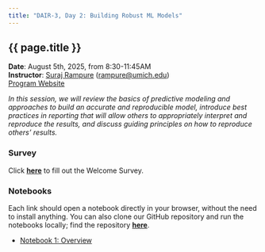 ```yaml
---
title: "DAIR-3, Day 2: Building Robust ML Models"
---
```


## {{ page.title }}

**Date**: August 5th, 2025, from 8:30-11:45AM
<br>**Instructor**: [Suraj Rampure](../) (rampure@umich.edu)
<br>[Program Website](https://midas.umich.edu/events/dair-sa-2025/)

_In this session, we will review the basics of predictive modeling and approaches to build an accurate and reproducible model, introduce best practices in reporting that will allow others to appropriately interpret and reproduce the results, and discuss guiding principles on how to reproduce others’ results._

### Survey

Click [**here**](https://forms.gle/keWxV9aieckgqoZb7) to fill out the Welcome Survey.

### Notebooks

Each link should open a notebook directly in your browser, without the need to install anything. You can also clone our GitHub repository and run the notebooks locally; find the repository [**here**](https://github.com/rampure/dair3-2025).

- [Notebook 1: Overview](https://rampure.org/dair3-2025/notebooks/index.html?path=python.ipynb)